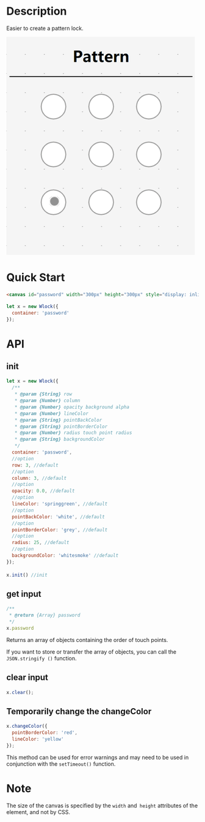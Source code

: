 # Description

Easier to create a pattern lock.

![Pattern-lock](//github.com/snovey/Web-crafts/raw/master/images/pattern-lock.gif)

# Quick Start

```html
<canvas id="password" width="300px" height="300px" style="display: inline-block;">
```
```javascript
let x = new Wlock({
  container: 'password'
});
```

# API

## init

```javascript
let x = new Wlock({
  /**
   * @param {String} row
   * @param {Number} column
   * @param {Number} opacity background alpha
   * @param {Number} lineColor
   * @param {String} pointBackColor
   * @param {String} pointBorderColor
   * @param {Number} radius touch point radius
   * @param {String} backgroundColor
   */
  container: 'password',
  //option
  row: 3, //default
  //option
  column: 3, //default
  //option
  opacity: 0.0, //default
  //option
  lineColor: 'springgreen', //default
  //option
  pointBackColor: 'white', //default
  //option
  pointBorderColor: 'grey', //default
  //option
  radius: 25, //default
  //option
  backgroundColor: 'whitesmoke' //default
});

x.init() //init
```

## get input

```javascript
/**
 * @return {Array} password
 */
x.password
```

Returns an array of objects containing the order of touch points.

If you want to store or transfer the array of objects, you can call the `JSON.stringify ()` function.

## clear input
```javascript
x.clear();
```

## Temporarily change the changeColor

```javascript
x.changeColor({
  pointBorderColor: 'red',
  lineColor: 'yellow'
});
```

This method can be used for error warnings and may need to be used in conjunction with the `setTimeout()` function.

# Note

The size of the canvas is specified by the `width` and` height` attributes of the element, and not by CSS.
